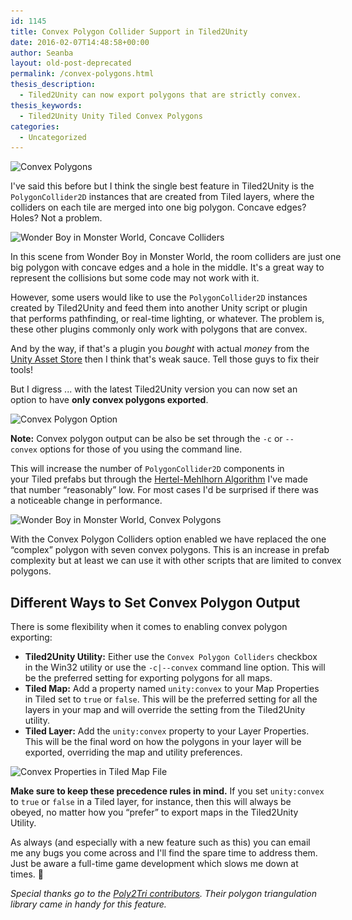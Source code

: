 ```yaml
---
id: 1145
title: Convex Polygon Collider Support in Tiled2Unity
date: 2016-02-07T14:48:58+00:00
author: Seanba
layout: old-post-deprecated
permalink: /convex-polygons.html
thesis_description:
  - Tiled2Unity can now export polygons that are strictly convex.
thesis_keywords:
  - Tiled2Unity Unity Tiled Convex Polygons
categories:
  - Uncategorized
---
```

<img class="alignnone size-full wp-image-1150" src="/assets/wp-content/uploads/2016/02/convex-polygons.png" alt="Convex Polygons" width="640" height="178" srcset="/assets/wp-content/uploads/2016/02/convex-polygons.png 640w, /assets/wp-content/uploads/2016/02/convex-polygons-300x83.png 300w" sizes="(max-width: 640px) 100vw, 640px" />

I've said this before but I think the single best feature in Tiled2Unity is the `PolygonCollider2D` instances that are created from Tiled layers, where the colliders on each tile are merged into one big polygon. Concave edges? Holes? Not a problem.

<div id="attachment_1154" style="width: 535px" class="wp-caption alignnone">
  <img class="size-full wp-image-1154" src="/assets/wp-content/uploads/2016/02/wbml-concave-holes.png" alt="Wonder Boy in Monster World, Concave Colliders" width="525" height="333" srcset="/assets/wp-content/uploads/2016/02/wbml-concave-holes.png 525w, /assets/wp-content/uploads/2016/02/wbml-concave-holes-300x190.png 300w" sizes="(max-width: 525px) 100vw, 525px" />
  
  <p class="wp-caption-text">
    In this scene from Wonder Boy in Monster World, the room colliders are just one big polygon with concave edges and a hole in the middle. It's a great way to represent the collisions but some code may not work with it.
  </p>
</div>

However, some users would like to use the `PolygonCollider2D` instances created by Tiled2Unity and feed them into another Unity script or plugin that performs pathfinding, or real-time lighting, or whatever. The problem is, these other plugins commonly only work with polygons that are convex.

And by the way, if that's a plugin you _bought_ with actual _money_ from the [Unity Asset Store](https://www.assetstore.unity3d.com/) then I think that's weak sauce. Tell those guys to fix their tools!

But I digress ... with the latest Tiled2Unity version you can now set an option to have **only convex polygons exported**.

<img class="alignnone size-full wp-image-1157" src="/assets/wp-content/uploads/2016/02/t2u-convex-checkbox.png" alt="Convex Polygon Option" width="572" height="104" srcset="/assets/wp-content/uploads/2016/02/t2u-convex-checkbox.png 572w, /assets/wp-content/uploads/2016/02/t2u-convex-checkbox-300x55.png 300w" sizes="(max-width: 572px) 100vw, 572px" />

**Note:** Convex polygon output can be also be set through the `-c` or `--convex` options for those of you using the command line.

This will increase the number of `PolygonCollider2D` components in your Tiled prefabs but through the [Hertel-Mehlhorn Algorithm](https://www8.cs.umu.se/kurser/TDBA77/VT06/algorithms/BOOK/BOOK5/NODE194.HTM) I've made that number &#8220;reasonably&#8221; low. For most cases I'd be surprised if there was a noticeable change in performance.

<div id="attachment_1158" style="width: 535px" class="wp-caption alignnone">
  <img class="size-full wp-image-1158" src="/assets/wp-content/uploads/2016/02/wbml-convex.png" alt="Wonder Boy in Monster World, Convex Polygons" width="525" height="333" srcset="/assets/wp-content/uploads/2016/02/wbml-convex.png 525w, /assets/wp-content/uploads/2016/02/wbml-convex-300x190.png 300w" sizes="(max-width: 525px) 100vw, 525px" />
  
  <p class="wp-caption-text">
    With the Convex Polygon Colliders option enabled we have replaced the one &#8220;complex&#8221; polygon with seven convex polygons. This is an increase in prefab complexity but at least we can use it with other scripts that are limited to convex polygons.
  </p>
</div>

## Different Ways to Set Convex Polygon Output

There is some flexibility when it comes to enabling convex polygon exporting:

  * **Tiled2Unity Utility:** Either use the `Convex Polygon Colliders` checkbox in the Win32 utility or use the `-c|--convex` command line option. This will be the preferred setting for exporting polygons for all maps.
  * **Tiled Map:** Add a property named `unity:convex` to your Map Properties in Tiled set to `true` or `false`. This will be the preferred setting for all the layers in your map and will override the setting from the Tiled2Unity utility.
  * **Tiled Layer:** Add the `unity:convex` property to your Layer Properties. This will be the final word on how the polygons in your layer will be exported, overriding the map and utility preferences.

<img class="alignnone size-full wp-image-1160" src="/assets/wp-content/uploads/2016/02/tiled-convex-properties.png" alt="Convex Properties in Tiled Map File" width="555" height="398" srcset="/assets/wp-content/uploads/2016/02/tiled-convex-properties.png 555w, /assets/wp-content/uploads/2016/02/tiled-convex-properties-300x215.png 300w" sizes="(max-width: 555px) 100vw, 555px" />

**Make sure to keep these precedence rules in mind.** If you set `unity:convex` to `true` or `false` in a Tiled layer, for instance, then this will always be obeyed, no matter how you &#8220;prefer&#8221; to export maps in the Tiled2Unity Utility.

As always (and especially with a new feature such as this) you can email me any bugs you come across and I'll find the spare time to address them. Just be aware a full-time game development which slows me down at times. 🙂

_Special thanks go to the [Poly2Tri contributors](https://github.com/zzzzrrr/poly2tri). Their polygon triangulation library came in handy for this feature._